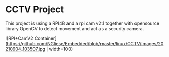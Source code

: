 # CCTV Project

This project is using a RPI4B and a rpi cam v2.1 together with opensource library OpenCV to detect movement and act as a security camera. 

![RPI+CamV2 Container](https://github.com/NGliese/Embedded/blob/master/linux/CCTV/Images/20210904_103507.jpg | width=100)
